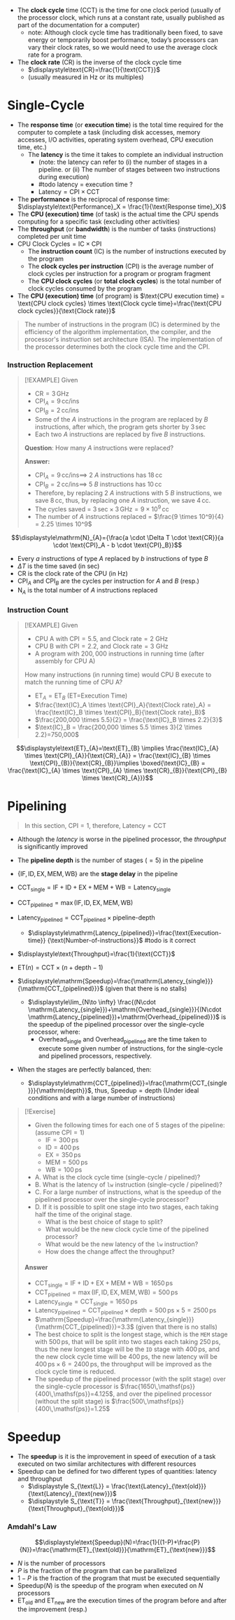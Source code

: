 
- The **clock cycle** time (CCT) is the time for one clock period (usually of the processor clock, which runs at a constant rate, usually published as part of the documentation for a computer)
	- note: Although clock cycle time has traditionally been fixed, to save energy or temporarily boost performance, today’s processors can vary their clock rates, so we would need to use the average clock rate for a program.
- The **clock rate** (CR) is the inverse of the clock cycle time 
	- $\displaystyle\text{CR}=\frac{1}{\text{CCT}}$
	- (usually measured in $\mathsf{Hz}$ or its multiples)
# Single-Cycle


- The **response time** (or **execution time**) is the total time required for the computer to complete a task (including disk accesses, memory accesses, I/O activities, operating system overhead, CPU execution time, etc.)
	- The **latency** is the time it takes to complete an individual instruction
		- (note: the latency can refer to (i) the number of stages in a pipeline. or (ii) The number of stages between two instructions during execution)
		- #todo latency = execution time ?
		- $\mathrm{Latency}=\mathrm{CPI} \times \mathrm{CCT}$
- The **performance** is the reciprocal of response time: $\displaystyle\text{Performance}_X = \frac{1}{\text{Response time}_X}$
- The **CPU (execution) time** (of task) is the actual time the CPU spends computing for a specific task (excluding other activities) 
- The **throughput** (or **bandwidth**) is the number of tasks (instructions) completed per unit time
- $\text{CPU Clock Cycles} = \text{IC} \times \text{CPI}$
	- The **instruction count** (IC) is the number of instructions executed by the program
	- The **clock cycles per instruction** (CPI) is the average number of clock cycles per instruction for a program or program fragment
	- The **CPU clock cycles** (or **total clock cycles**) is the total number of clock cycles consumed by the program 
- The **CPU (execution) time** (of program) is $\text{CPU execution time} = \text{CPU clock cycles} \times \text{Clock cycle time}=\frac{\text{CPU clock cycles}}{\text{Clock rate}}$

> The number of instructions in the program (IC) is determined by the efficiency of the algorithm implementation, the compiler, and the processor's instruction set architecture (ISA). 
> The implementation of the processor determines both the clock cycle time and the CPI.



### Instruction Replacement

> [!EXAMPLE]
> Given  
> - $\text{CR} = 3\,\mathsf{GHz}$  
> - $\text{CPI}_A = 9\,\mathsf{cc/ins}$ 
> - $\text{CPI}_B = 2\,\mathsf{cc/ins}$ 
> - Some of the $A$ instructions in the program are replaced by $B$ instructions, after which, the program gets shorter by $3\,\mathsf{sec}$  
> - Each two $A$ instructions are replaced by five $B$ instructions.
> 
>**Question**: How many $A$ instructions were replaced?
> 
> **Answer:**
> - $\text{CPI}_A = 9\,\mathsf{cc/ins} \implies$ 2 $A$ instructions has $18\,\mathsf{cc}$ 
> - $\text{CPI}_B = 2\,\mathsf{cc/ins} \implies$ 5 $B$ instructions has $10\,\mathsf{cc}$ 
> - Therefore, by replacing 2 $A$ instructions with 5 $B$ instructions, we save $8\,\mathsf{cc}$, thus, by replacing one $A$ instruction, we save $4\,\mathsf{cc}$.
> - The cycles saved = $3\,\mathsf{sec} \times 3\,\mathsf{GHz} = 9 \times 10^9\,\mathsf{cc}$
> - The number of $A$ instructions replaced = $\frac{9 \times 10^9}{4} = 2.25 \times 10^9$
>  


$$\displaystyle\mathrm{N}_{A}={\frac{a \cdot \Delta T \cdot \text{CR}}{a \cdot \text{CPI}_A - b \cdot \text{CPI}_B}}$$

- Every $a$ instructions of type $A$ replaced by $b$ instructions of type $B$
- $\Delta T$ is the time saved (in $\mathsf{sec}$)
- $\text{CR}$ is the clock rate of the CPU (in $\mathsf{Hz}$)
- $\text{CPI}_A$ and $\text{CPI}_B$ are the cycles per instruction for $A$ and $B$ (resp.)
- $\mathrm{N}_A$ is the total number of $A$ instructions replaced

### Instruction Count

> [!EXAMPLE]
> Given  
> - CPU A with $\text{CPI}=5.5$, and $\text{Clock rate}=2\text{ GHz}$  
> - CPU B with $\text{CPI}=2.2$, and $\text{Clock rate}=3\text{ GHz}$
> - A program with $200,000$ instructions in running time (after assembly for CPU A)  
> 
> How many instructions (in running time) would CPU B execute to match the running time of CPU A? 
> - $\text{ET}_A = \text{ET}_B$ (ET=Execution Time)  
> - $\frac{\text{IC}_A \times \text{CPI}_A}{\text{Clock rate}_A} = \frac{\text{IC}_B \times \text{CPI}_B}{\text{Clock rate}_B}$  
> - $\frac{200,000 \times 5.5}{2} = \frac{\text{IC}_B \times 2.2}{3}$  
> - $\text{IC}_B = \frac{200,000 \times 5.5 \times 3}{2 \times 2.2}=750,000$  

$$\displaystyle\text{ET}_{A}=\text{ET}_{B} \implies \frac{\text{IC}_{A} \times \text{CPI}_{A}}{\text{CR}_{A}} = \frac{\text{IC}_{B} \times \text{CPI}_{B}}{\text{CR}_{B}}\implies \boxed{\text{IC}_{B} = \frac{\text{IC}_{A} \times \text{CPI}_{A} \times \text{CR}_{B}}{\text{CPI}_{B} \times \text{CR}_{A}}}$$

# Pipelining 

> In this section, $\mathrm{CPI}=1$, therefore, $\mathrm{Latency}=\mathrm{CCT}$

- Although the _latency_ is worse in the pipelined processor, the _throughput_ is significantly improved
- The **pipeline depth** is the number of stages ($=5$) in the pipeline
- $\{\mathrm{IF},\mathrm{ID},\mathrm{EX},\mathrm{MEM},\mathrm{WB}\}$ are the **stage delay** in the pipeline
- $\mathrm{CCT_{single}}=\mathrm{IF}+\mathrm{ID}+\mathrm{EX}+\mathrm{MEM}+\mathrm{WB}=\mathrm{Latency_{single}}$
- $\mathrm{CCT_{pipelined}}=\max(\mathrm{IF},\mathrm{ID},\mathrm{EX},\mathrm{MEM},\mathrm{WB})$
- $\mathrm{Latency_{pipelined}}=\mathrm{CCT_{pipelined}} \times \text{pipeline-depth}$
	- $\displaystyle\mathrm{Latency_{pipelined}}=\frac{\text{Execution-time}} {\text{Number-of-instructions}}$  #todo is it correct
- $\displaystyle\text{Throughput}=\frac{1}{\text{CCT}}$
- $\displaystyle{\text{ET}}(n)={\text{CCT}}\times (n+\text{depth}-1)$



- $\displaystyle\mathrm{Speedup}=\frac{\mathrm{Latency_{single}}}{\mathrm{CCT_{pipelined}}}$ (given that there is no stalls)
	- $\displaystyle\lim_{N\to \infty} \frac{(N\cdot \mathrm{Latency_{single}})+\mathrm{Overhead_{single}}}{(N\cdot \mathrm{Latency_{pipelined}})+\mathrm{Overhead_{pipelined}}}$ is the speedup of the pipelined processor over the single-cycle processor, where:
		- $\mathrm{Overhead_{single}}$ and $\mathrm{Overhead_{pipelined}}$ are the time taken to execute some given number of instructions, for the single-cycle and pipelined processors, respectively.
- When the stages are perfectly balanced, then:
	- $\displaystyle\mathrm{CCT_{pipelined}}=\frac{\mathrm{CCT_{single}}}{\mathrm{depth}}$, thus, $\displaystyle\mathrm{Speedup}=\mathrm{depth}$ (Under ideal conditions and with a large number of instructions)




> [!Exercise]
> - Given the following times for each one of 5 stages of the pipeline: (assume $\mathrm{CPI}=1$)
> 	- $\mathrm{IF}=300\,\mathsf{ps}$
> 	- $\mathrm{ID}=400\,\mathsf{ps}$
> 	- $\mathrm{EX}=350\,\mathsf{ps}$
> 	- $\mathrm{MEM}=500\,\mathsf{ps}$
> 	- $\mathrm{WB}=100\,\mathsf{ps}$
> - A. What is the clock cycle time (single-cycle / pipelined)?
> - B. What is the latency of `lw` instruction (single-cycle / pipelined)?
> - C. For a large number of instructions, what is the speedup of the pipelined processor over the single-cycle processor?
> - D. If it is possible to split one stage into two stages, each taking half the time of the original stage. 
> 	- What is the best choice of stage to split? 
> 	- What would be the new clock cycle time of the pipelined processor? 
> 	- What would be the new latency of the `lw` instruction?
> 	- How does the change affect the throughput?
>  
>  #### **Answer**
> - $\mathrm{CCT_{single}}=\mathrm{IF}+\mathrm{ID}+\mathrm{EX}+\mathrm{MEM}+\mathrm{WB}=1650\,\mathsf{ps}$  
> - $\mathrm{CCT_{pipelined}}=\max(\mathrm{IF},\mathrm{ID},\mathrm{EX},\mathrm{MEM},\mathrm{WB})=500\,\mathsf{ps}$
> - $\mathrm{Latency_{single}}=\mathrm{CCT_{single}}=1650\,\mathsf{ps}$  
> - $\mathrm{Latency_{pipelined}}=\mathrm{CCT_{pipelined}} \times \mathrm{depth}=500\,\mathsf{ps} \times 5=2500\,\mathsf{ps}$
> - $\mathrm{Speedup}=\frac{\mathrm{Latency_{single}}}{\mathrm{CCT_{pipelined}}}=3.3$ (given that there is no stalls)
> - The best choice to split is the longest stage, which is the `MEM` stage with $500\,\mathsf{ps}$, that will be split into two stages each taking $250\,\mathsf{ps}$, thus the new longest stage will be the `ID` stage with $400\,\mathsf{ps}$, and the new clock cycle time will be $400\,\mathsf{ps}$, the new latency will be $400\,\mathsf{ps} \times 6=2400\,\mathsf{ps}$, the throughput will be improved as the clock cycle time is reduced.
> - The speedup of the pipelined processor (with the split stage) over the single-cycle processor is $\frac{1650\,\mathsf{ps}}{400\,\mathsf{ps}}=4.125$, and over the pipelined processor (without the split stage) is $\frac{500\,\mathsf{ps}}{400\,\mathsf{ps}}=1.25$

# Speedup

- The **speedup** is it is the improvement in speed of execution of a task executed on two similar architectures with different resources
- Speedup can be defined for two different types of quantities: latency and throughput
	- $\displaystyle S_{\text{L}} = \frac{\text{Latency}_{\text{old}}}{\text{Latency}_{\text{new}}}$ 
	- $\displaystyle S_{\text{T}} = \frac{\text{Throughput}_{\text{new}}}{\text{Throughput}_{\text{old}}}$


### Amdahl's Law

$$\displaystyle\text{Speedup}(N)=\frac{1}{(1-P)+\frac{P}{N}}=\frac{\mathrm{ET}_{\text{old}}}{\mathrm{ET}_{\text{new}}}$$


- $N$ is the number of processors
- $P$ is the fraction of the program that can be parallelized
- $1-P$ is the fraction of the program that must be executed sequentially
- $\text{Speedup}(N)$ is the speedup of the program when executed on $N$ processors
- $\text{ET}_{\text{old}}$ and $\text{ET}_{\text{new}}$ are the execution times of the program before and after the improvement (resp.)






